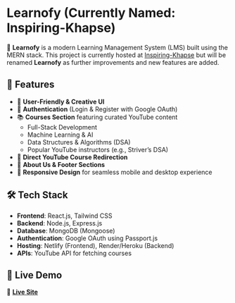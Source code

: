 
# Learnofy (Currently Named: Inspiring-Khapse)

🚀 **Learnofy** is a modern Learning Management System (LMS) built using the MERN stack. This project is currently hosted at [Inspiring-Khapse](https://inspiring-khapse-c82472.netlify.app/) but will be renamed **Learnofy** as further improvements and new features are added.

## 📌 Features
- 🎨 **User-Friendly & Creative UI**
- 🔑 **Authentication** (Login & Register with Google OAuth)
- 📚 **Courses Section** featuring curated YouTube content
  - Full-Stack Development
  - Machine Learning & AI
  - Data Structures & Algorithms (DSA)
  - Popular YouTube instructors (e.g., Striver’s DSA)
- 🔗 **Direct YouTube Course Redirection**  
- 📄 **About Us & Footer Sections**
- 📱 **Responsive Design** for seamless mobile and desktop experience

## 🛠️ Tech Stack
- **Frontend**: React.js, Tailwind CSS
- **Backend**: Node.js, Express.js
- **Database**: MongoDB (Mongoose)
- **Authentication**: Google OAuth using Passport.js
- **Hosting**: Netlify (Frontend), Render/Heroku (Backend)
- **APIs**: YouTube API for fetching courses

## 🚀 Live Demo
🔗 **[Live Site](https://inspiring-khapse-c82472.netlify.app/)**  


